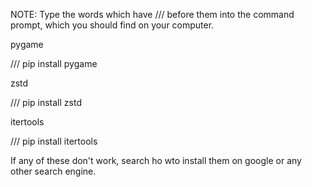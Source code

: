 NOTE: Type the words which have /// before them into the command prompt, which you should find on your computer.

pygame

/// pip install pygame

zstd

/// pip install zstd

itertools

/// pip install itertools

If any of these don't work, search ho wto install them on google or any other search engine.
